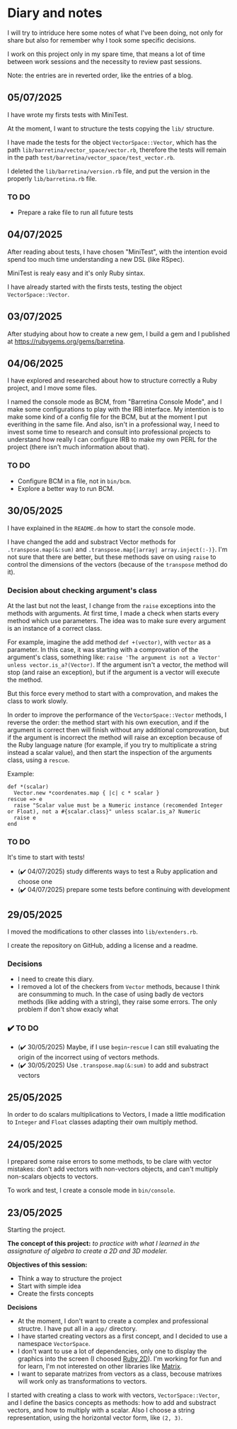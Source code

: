 # Diary and notes

I will try to intriduce here some notes of what I've been doing, not only for share but also for remember why I took some specific decisions.

I work on this project only in my spare time, that means a lot of time between work sessions and the necessity to review past sessions.

Note: the entries are in reverted order, like the entries of a blog.

## 05/07/2025

I have wrote my firsts tests with MiniTest.

At the moment, I want to structure the tests copying the `lib/` structure.

I have made the tests for the object `VectorSpace::Vector`, which has the path `lib/barretina/vector_space/vector.rb`, therefore the tests will remain in the path `test/barretina/vector_space/test_vector.rb`.

I deleted the `lib/barretina/version.rb` file, and put the version in the properly `lib/barretina.rb` file.

### TO DO
- Prepare a rake file to run all future tests

## 04/07/2025

After reading about tests, I have chosen "MiniTest", with the intention evoid spend too much time understanding a new DSL (like RSpec).

MiniTest is realy easy and it's only Ruby sintax.

I have already started with the firsts tests, testing the object `VectorSpace::Vector`.

## 03/07/2025

After studying about how to create a new gem, I build a gem and I published at https://rubygems.org/gems/barretina.

## 04/06/2025

I have explored and researched about how to structure correctly a Ruby project, and I move some files.

I named the console mode as BCM, from "Barretina Console Mode", and I make some configurations to play with the IRB interface. My intention is to make some kind of a config file for the BCM, but at the moment I put everithing in the same file. And also, isn't in a professional way, I need to invest some time to research and consult into professional projects to understand how really I can configure IRB to make my own PERL for the project (there isn't much information about that).

### TO DO
- Configure BCM in a file, not in `bin/bcm`.
- Explore a better way to run BCM.


## 30/05/2025

I have explained in the `README.dm` how to start the console mode.

I have changed the add and substract Vector methods for `.transpose.map(&:sum)` and `.transpose.map{|array| array.inject(:-)}`. I'm not sure that there are better, but these methods save on using `raise` to control the dimensions of the vectors (because of the `transpose` method do it).

### Decision about checking argument's class

At the last but not the least, I change from the `raise` exceptions into the methods with arguments. At first time, I made a check when starts every method which use parameters. The idea was to make sure every argument is an instance of a correct class.

For example, imagine the add method `def +(vector)`, with `vector` as a parameter. In this case, it was starting with a comprovation of the argument's class, something like: `raise 'The argument is not a Vector' unless vector.is_a?(Vector)`. If the argument isn't a vector, the method will stop (and raise an exception), but if the argument is a vector will execute the method.

But this force every method to start with a comprovation, and makes the class to work slowly.

In order to improve the performance of the `VectorSpace::Vector` methods, I reverse the order: the method start with his own execution, and if the argument is correct then will finish without any additional comprovation, but if the argument is incorrect the method will raise an exception because of the Ruby language nature (for example, if you try to multiplicate a string instead a scalar value), and then start the inspection of the arguments class, using a `rescue`.

Example:

```
def *(scalar)
  Vector.new *coordenates.map { |c| c * scalar }
rescue => e
  raise "Scalar value must be a Numeric instance (recomended Integer or Float), not a #{scalar.class}" unless scalar.is_a? Numeric
  raise e
end
```

### TO DO

It's time to start with tests!
- (✔️ 04/07/2025) study differents ways to test a Ruby application and choose one
- (✔️ 04/07/2025) prepare some tests before continuing with development

## 29/05/2025

I moved the modifications to other classes into `lib/extenders.rb`.

I create the repository on GitHub, adding a license and a readme.

### Decisions
- I need to create this diary.
- I removed a lot of the checkers from `Vector` methods, because I think are consumming to much. In the case of using badly de vectors methods (like adding with a string), they raise some errors. The only problem if don't show exacly what

### ✔️ TO DO
- (✔️ 30/05/2025) Maybe, if I use `begin`-`rescue` I can still evaluating the origin of the incorrect using of vectors methods.
- (✔️ 30/05/2025) Use `.transpose.map(&:sum)` to add and substract vectors

## 25/05/2025

In order to do scalars multiplications to Vectors, I made a little modification to `Integer` and `Float` classes adapting their own multiply method.

## 24/05/2025

I prepared some raise errors to some methods, to be clare with vector mistakes: don't add vectors with non-vectors objects, and can't multiply non-scalars objects to vectors.

To work and test, I create a console mode in `bin/console`.

## 23/05/2025

Starting the project.

**The concept of this project:** _to practice with what I learned in the assignature of algebra to create a 2D and 3D modeler._

**Objectives of this session:**
- Think a way to structure the project
- Start with simple idea
- Create the firsts concepts

**Decisions**
- At the moment, I don't want to create a complex and professional structre. I have put all in a `app/` directory.
- I have started creating vectors as a first concept, and I decided to use a namespace `VectorSpace`.
- I don't want to use a lot of dependencies, only one to display the graphics into the screen (I choosed [Ruby 2D](https://www.ruby2d.com/)). I'm working for fun and for learn, I'm not interested on other libraries like [Matrix](https://github.com/ruby/matrix).
- I want to separate matrizes from vectors as a class, becouse matrixes will work only as transformations to vectors.

I started with creating a class to work with vectors, `VectorSpace::Vector`, and I define the basics concepts as methods: how to add and substract vectors, and how to multiply with a scalar. Also I choose a string representation, using the horizontal vector form, like `(2, 3)`.
